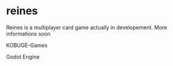 # reines
Reines is a multiplayer card game actually in developement.
More informations soon

KOBUGE-Games

Godot Engine
